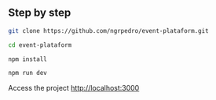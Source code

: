 ## Step by step

```sh
git clone https://github.com/ngrpedro/event-plataform.git
```

```sh
cd event-plataform
```

```sh
npm install
```

```sh
npm run dev
```


Access the project
[http://localhost:3000](http://localhost:3000)
